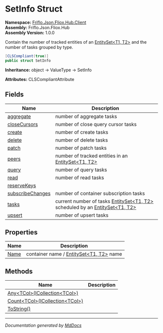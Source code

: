 ﻿<!--  
  <auto-generated>   
    The contents of this file were generated by a tool.  
    Changes to this file may be list if the file is regenerated  
  </auto-generated>   
-->

# SetInfo Struct

**Namespace:** [Friflo.Json.Fliox.Hub.Client](../index.md)  
**Assembly:** Friflo.Json.Fliox.Hub  
**Assembly Version:** 1.0.0

Contain the number of tracked entities of an [EntitySet\<T1, T2\>](../EntitySet-2/index.md) and the number of tasks grouped by type.

```csharp
[CLSCompliant(true)]
public struct SetInfo
```

**Inheritance:** object → ValueType → SetInfo

**Attributes:** CLSCompliantAttribute

## Fields

| Name                                           | Description                                                                                                                           |
| ---------------------------------------------- | ------------------------------------------------------------------------------------------------------------------------------------- |
| [aggregate](fields/aggregate.md)               | number of aggregate tasks                                                                                                             |
| [closeCursors](fields/closeCursors.md)         | number of close query cursor tasks                                                                                                    |
| [create](fields/create.md)                     | number of create tasks                                                                                                                |
| [delete](fields/delete.md)                     | number of delete tasks                                                                                                                |
| [patch](fields/patch.md)                       | number of patch tasks                                                                                                                 |
| [peers](fields/peers.md)                       | number of tracked entities in an [EntitySet\<T1, T2\>](../EntitySet-2/index.md)                                                       |
| [query](fields/query.md)                       | number of query tasks                                                                                                                 |
| [read](fields/read.md)                         | number of read tasks                                                                                                                  |
| [reserveKeys](fields/reserveKeys.md)           |                                                                                                                                       |
| [subscribeChanges](fields/subscribeChanges.md) | number of container subscription tasks                                                                                                |
| [tasks](fields/tasks.md)                       | current number of tasks [EntitySet\<T1, T2\>](../EntitySet-2/index.md) scheduled by an [EntitySet\<T1, T2\>](../EntitySet-2/index.md) |
| [upsert](fields/upsert.md)                     | number of upsert tasks                                                                                                                |

## Properties

| Name                       | Description                                                           |
| -------------------------- | --------------------------------------------------------------------- |
| [Name](properties/Name.md) | container name \/ [EntitySet\<T1, T2\>](../EntitySet-2/index.md) name |

## Methods

| Name                                                   | Description |
| ------------------------------------------------------ | ----------- |
| [Any\<TCol\>(ICollection\<TCol\>)](methods/Any.md)     |             |
| [Count\<TCol\>(ICollection\<TCol\>)](methods/Count.md) |             |
| [ToString()](methods/ToString.md)                      |             |

___

*Documentation generated by [MdDocs](https://github.com/ap0llo/mddocs)*

